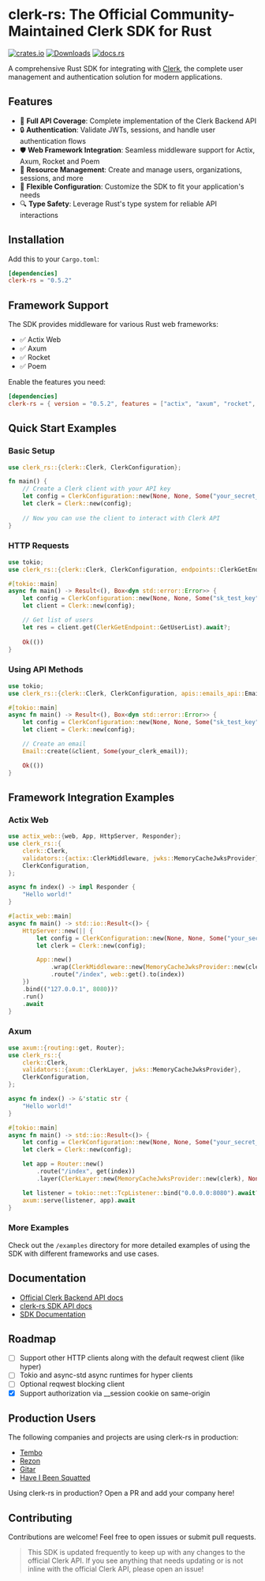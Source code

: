 # clerk-rs: The Official Community-Maintained Clerk SDK for Rust

[![crates.io](https://img.shields.io/crates/v/clerk-rs?style=flat-square)](https://crates.io/crates/clerk-rs)
[![Downloads](https://img.shields.io/crates/d/clerk-rs.svg?style=flat-square)](https://crates.io/crates/clerk-rs)
[![docs.rs](https://img.shields.io/docsrs/clerk-rs?style=flat-square)](https://docs.rs/clerk-rs)

A comprehensive Rust SDK for integrating with [Clerk](https://clerk.com/), the complete user management and authentication solution for modern applications.

## Features

- 🚀 **Full API Coverage**: Complete implementation of the Clerk Backend API
- 🔒 **Authentication**: Validate JWTs, sessions, and handle user authentication flows
- 🛡️ **Web Framework Integration**: Seamless middleware support for Actix, Axum, Rocket and Poem
- 💾 **Resource Management**: Create and manage users, organizations, sessions, and more
- 🧩 **Flexible Configuration**: Customize the SDK to fit your application's needs
- 🔍 **Type Safety**: Leverage Rust's type system for reliable API interactions

## Installation

Add this to your `Cargo.toml`:

```toml
[dependencies]
clerk-rs = "0.5.2"
```

## Framework Support

The SDK provides middleware for various Rust web frameworks:

- ✅ Actix Web
- ✅ Axum
- ✅ Rocket
- ✅ Poem

Enable the features you need:

```toml
[dependencies]
clerk-rs = { version = "0.5.2", features = ["actix", "axum", "rocket", "poem"] }
```

## Quick Start Examples

### Basic Setup

```rust
use clerk_rs::{clerk::Clerk, ClerkConfiguration};

fn main() {
    // Create a Clerk client with your API key
    let config = ClerkConfiguration::new(None, None, Some("your_secret_key".to_string()), None);
    let clerk = Clerk::new(config);
    
    // Now you can use the client to interact with Clerk API
}
```

### HTTP Requests

```rust
use tokio;
use clerk_rs::{clerk::Clerk, ClerkConfiguration, endpoints::ClerkGetEndpoint};

#[tokio::main]
async fn main() -> Result<(), Box<dyn std::error::Error>> {
    let config = ClerkConfiguration::new(None, None, Some("sk_test_key".to_string()), None);
    let client = Clerk::new(config);

    // Get list of users
    let res = client.get(ClerkGetEndpoint::GetUserList).await?;
    
    Ok(())
}
```

### Using API Methods

```rust
use tokio;
use clerk_rs::{clerk::Clerk, ClerkConfiguration, apis::emails_api::Email};

#[tokio::main]
async fn main() -> Result<(), Box<dyn std::error::Error>> {
    let config = ClerkConfiguration::new(None, None, Some("sk_test_key".to_string()), None);
    let client = Clerk::new(config);

    // Create an email
    Email::create(&client, Some(your_clerk_email));

    Ok(())
}
```

## Framework Integration Examples

### Actix Web

```rust
use actix_web::{web, App, HttpServer, Responder};
use clerk_rs::{
    clerk::Clerk,
    validators::{actix::ClerkMiddleware, jwks::MemoryCacheJwksProvider},
    ClerkConfiguration,
};

async fn index() -> impl Responder {
    "Hello world!"
}

#[actix_web::main]
async fn main() -> std::io::Result<()> {
    HttpServer::new(|| {
        let config = ClerkConfiguration::new(None, None, Some("your_secret_key".to_string()), None);
        let clerk = Clerk::new(config);

        App::new()
            .wrap(ClerkMiddleware::new(MemoryCacheJwksProvider::new(clerk), None, true))
            .route("/index", web::get().to(index))
    })
    .bind(("127.0.0.1", 8080))?
    .run()
    .await
}
```

### Axum

```rust
use axum::{routing::get, Router};
use clerk_rs::{
    clerk::Clerk,
    validators::{axum::ClerkLayer, jwks::MemoryCacheJwksProvider},
    ClerkConfiguration,
};

async fn index() -> &'static str {
    "Hello world!"
}

#[tokio::main]
async fn main() -> std::io::Result<()> {
    let config = ClerkConfiguration::new(None, None, Some("your_secret_key".to_string()), None);
    let clerk = Clerk::new(config);

    let app = Router::new()
        .route("/index", get(index))
        .layer(ClerkLayer::new(MemoryCacheJwksProvider::new(clerk), None, true));

    let listener = tokio::net::TcpListener::bind("0.0.0.0:8080").await?;
    axum::serve(listener, app).await
}
```

### More Examples

Check out the `/examples` directory for more detailed examples of using the SDK with different frameworks and use cases.

## Documentation

- [Official Clerk Backend API docs](https://clerk.com/docs/reference/backend-api)
- [clerk-rs SDK API docs](https://docs.rs/clerk-rs)
- [SDK Documentation](https://github.com/DarrenBaldwin07/clerk-rs/blob/main/docs.md)

## Roadmap

- [ ] Support other HTTP clients along with the default reqwest client (like hyper)
- [ ] Tokio and async-std async runtimes for hyper clients
- [ ] Optional reqwest blocking client
- [x] Support authorization via \_\_session cookie on same-origin

## Production Users

The following companies and projects are using clerk-rs in production:

- [Tembo](https://tembo.io)
- [Rezon](https://rezon.ai)
- [Gitar](https://gitar.co)
- [Have I Been Squatted](https://haveibeensquatted.com)

Using clerk-rs in production? Open a PR and add your company here!

## Contributing

Contributions are welcome! Feel free to open issues or submit pull requests.

> This SDK is updated frequently to keep up with any changes to the official Clerk API. If you see anything that needs updating or is not inline with the official Clerk API, please open an issue!